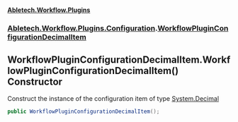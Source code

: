 #### [Abletech.Workflow.Plugins](index.md 'index')
### [Abletech.Workflow.Plugins.Configuration](Abletech_Workflow_Plugins_Configuration.md 'Abletech.Workflow.Plugins.Configuration').[WorkflowPluginConfigurationDecimalItem](WorkflowPluginConfigurationDecimalItem.md 'Abletech.Workflow.Plugins.Configuration.WorkflowPluginConfigurationDecimalItem')
## WorkflowPluginConfigurationDecimalItem.WorkflowPluginConfigurationDecimalItem() Constructor
Construct the instance of the configuration item of type [System.Decimal](https://docs.microsoft.com/en-us/dotnet/api/System.Decimal 'System.Decimal')
```csharp
public WorkflowPluginConfigurationDecimalItem();
```
